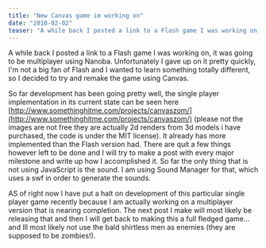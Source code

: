```yaml
---
title: "New Canvas game im working on"
date: "2010-02-02"
teaser: "A while back I posted a link to a Flash game I was working on, it was going to be multiplayer using Nanoba. Unfortunately I gave up on it pretty quickly, I'm not a big fan of Flash and I wanted to learn something totally different, so I decided to try and remake the game using Canvas..."
---
```


A while back I posted a link to a Flash game I was working on, it was going to be multiplayer using Nanoba. Unfortunately I gave up on it pretty quickly, I'm not a big fan of Flash and I wanted to learn something totally different, so I decided to try and remake the game using Canvas.

So far development has been going pretty well, the single player implementation in its current state can be seen here [http://www.somethinghitme.com/projects/canvaszom/](http://www.somethinghitme.com/projects/canvaszom/) (please not the images are not free they are actually 2d renders from 3d models i have purchased, the code is under the MIT license). It already has more implemented than the Flash version had. There are quit a few things however left to be done and I will try to make a post with every major milestone and write up how I accomplished it. So far the only thing that is not using JavaScript is the sound. I am using Sound Manager for that, which uses a swf in order to generate the sounds.

AS of right now I have put a halt on development of this particular single player game recently because I am actually working on a multiplayer version that is nearing completion. The next post I make will most likely be releasing that and then I will get back to making this a full fledged game... and Ill most likely not use the bald shirtless men as enemies (they are supposed to be zombies!).
